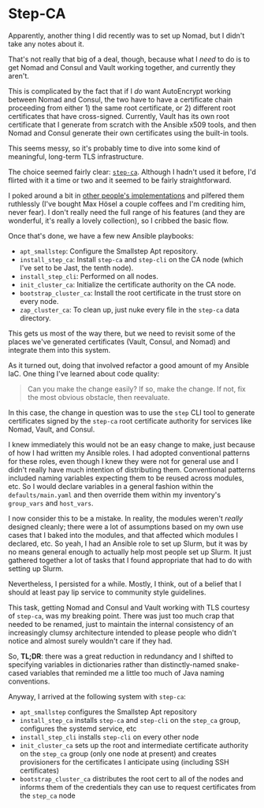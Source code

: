 # Step-CA

Apparently, another thing I did recently was to set up Nomad, but I didn't take any notes about it.

That's not really that big of a deal, though, because what I _need_ to do is to get Nomad and Consul and Vault working together, and currently they aren't.

This is complicated by the fact that if I _do_ want AutoEncrypt working between Nomad and Consul, the two have to have a certificate chain proceeding from either 1) the same root certificate, or 2) different root certificates that have cross-signed. Currently, Vault has its own root certificate that I generate from scratch with the Ansible x509 tools, and then Nomad and Consul generate their own certificates using the built-in tools.

This seems messy, so it's probably time to dive into some kind of meaningful, long-term TLS infrastructure.

The choice seemed fairly clear: [`step-ca`](https://smallstep.com/docs/step-ca/). Although I hadn't used it before, I'd flirted with it a time or two and it seemed to be fairly straightforward.

I poked around a bit in [other people's implementations](https://github.com/maxhoesel-ansible/ansible-collection-smallstep/tree/main) and pilfered them ruthlessly (I've bought Max Hösel a couple coffees and I'm crediting him, never fear). I don't really need the full range of his features (and they are wonderful, it's really a lovely collection), so I cribbed the basic flow.

Once that's done, we have a few new Ansible playbooks:
- `apt_smallstep`: Configure the Smallstep Apt repository.
- `install_step_ca`: Install `step-ca` and `step-cli` on the CA node (which I've set to be Jast, the tenth node).
- `install_step_cli`: Performed on all nodes.
- `init_cluster_ca`: Initialize the certificate authority on the CA node.
- `bootstrap_cluster_ca`: Install the root certificate in the trust store on every node.
- `zap_cluster_ca`: To clean up, just nuke every file in the `step-ca` data directory.

This gets us most of the way there, but we need to revisit some of the places we've generated certificates (Vault, Consul, and Nomad) and integrate them into this system.

As it turned out, doing that involved refactor a good amount of my Ansible IaC. One thing I've learned about code quality:

> Can you make the change easily? If so, make the change. If not, fix the most obvious obstacle, then reevaluate.

In this case, the change in question was to use the `step` CLI tool to generate certificates signed by the `step-ca` root certificate authority for services like Nomad, Vault, and Consul.

I knew immediately this would not be an easy change to make, just because of how I had written my Ansible roles. I had adopted conventional patterns for these roles, even though I knew they were not for general use and I didn't really have much intention of distributing them. Conventional patterns included naming variables expecting them to be reused across modules, etc. So I would declare variables in a general fashion within the `defaults/main.yaml` and then override them within my inventory's `group_vars` and `host_vars`.

I now consider this to be a mistake. In reality, the modules weren't _really_ designed cleanly; there were a lot of assumptions based on my own use cases that I baked into the modules, and that affected which modules I declared, etc. So yeah, I had an Ansible role to set up Slurm, but it was by no means general enough to actually help most people set up Slurm. It just gathered together a lot of tasks that I found appropriate that had to do with setting up Slurm.

Nevertheless, I persisted for a while. Mostly, I think, out of a belief that I should at least pay lip service to community style guidelines.

This task, getting Nomad and Consul and Vault working with TLS courtesy of `step-ca`, was my breaking point. There was just too much crap that needed to be renamed, just to maintain the internal consistency of an increasingly clumsy architecture intended to please people who didn't notice and almost surely wouldn't care if they had.

So, **TL;DR**: there was a great reduction in redundancy and I shifted to specifying variables in dictionaries rather than distinctly-named snake-cased variables that reminded me a little too much of Java naming conventions.

Anyway, I arrived at the following system with `step-ca`:
- `apt_smallstep` configures the Smallstep Apt repository
- `install_step_ca` installs `step-ca` and `step-cli` on the `step_ca` group, configures the systemd service, etc
- `install_step_cli` installs `step-cli` on every other node
- `init_cluster_ca` sets up the root and intermediate certificate authority on the `step_ca` group (only one node at present) and creates provisioners for the certificates I anticipate using (including SSH certificates)
- `bootstrap_cluster_ca` distributes the root cert to all of the nodes and informs them of the credentials they can use to request certificates from the `step_ca` node
